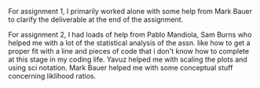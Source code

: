 For assignment 1, I primarily worked alone with some help from Mark Bauer to clarify the deliverable at the end of the assignment.

For assignment 2,  I had loads of help from Pablo Mandiola, Sam Burns who helped me with a lot of the statistical analysis of the assn. like how to get a proper fit with a line and pieces of code that i don't know how to complete at this stage in my coding life. Yavuz helped me with scaling the plots and using sci notation. Mark Bauer helped me with some conceptual stuff concerning liklihood ratios. 
